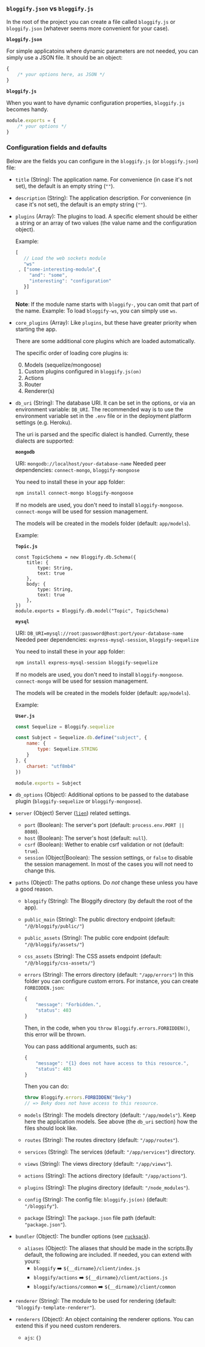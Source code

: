 ### `bloggify.json` vs `bloggify.js`

In the root of the project you can create a file called `bloggify.js` or `bloggify.json` (whatever seems more convenient for your case).

**`bloggify.json`**

For simple applicatoins where dynamic parameters are not needed, you can simply  use a JSON file. It should be an object:

```js
{
    /* your options here, as JSON */
}
```

**`bloggify.js`**

When you want to have dynamic configuration properties, `bloggify.js` becomes handy.

```js
module.exports = {
    /* your options */
}
```

### Configuration fields and defaults

Below are the fields you can configure in the `bloggify.js` (or `bloggify.json`) file:

  - `title` (String): The application name. For convenience (in case it's
     not set), the default is an empty string (`""`).

  - `description` (String): The application description. For convenience
     (in case it's not set), the default is an empty string (`""`).

 - `plugins` (Array): The plugins to load. A specific element should be
    either a string or an array of two values (the value name and the
    configuration object).

    Example:

    ```js
    [
       // Load the web sockets module
       "ws"
     , ["some-interesting-module",{
         "and": "some",
         "interesting": "configuration"
       }]
    ]
    ```

    **Note**: If the module name starts with `bloggify-`, you can omit
    that part of the name.
    Example: To load `bloggify-ws`, you can simply use `ws`.

  - `core_plugins` (Array): Like `plugins`, but these have greater
     priority when starting the app.

     There are some additional core plugins which are loaded automatically.

     The specific order of loading core plugins is:

      0. Models (sequelize/mongoose)
      1. Custom plugins configured in `bloggify.js(on)`
      2. Actions
      3. Router
      4. Renderer(s)

  - `db_uri` (String): The database URI. It can be set in the options,
     or via an environment variable: `DB_URI`. The recommended way is
     to use the environment variable set in the `.env` file or in the
     deployment platform settings (e.g. Heroku).

     The uri is parsed and the specific dialect is handled. Currently,
     these dialects are supported:

     **`mongodb`**

     URI: `mongodb://localhost/your-database-name`
     Needed peer dependencies: `connect-mongo`, `bloggify-mongoose`

     You need to install these in your app folder:

     ```sh
     npm install connect-mongo bloggify-mongoose
     ```

     If no models are used, you don't need to install
     `bloggify-mongoose`. `connect-mongo` will be used for
     session management.

     The models will be created in the models folder (default: `app/models`).

     Example:

     **`Topic.js`**
     ```
     const TopicSchema = new Bloggify.db.Schema({
         title: {
             type: String,
             text: true
         },
         body: {
             type: String,
             text: true
         },
     })
     module.exports = Bloggify.db.model("Topic", TopicSchema)
     ```

     **`mysql`**

     URI: `DB_URI=mysql://root:password@host:port/your-database-name`
     Needed peer dependencies: `express-mysql-session`, `bloggify-sequelize`

     You need to install these in your app folder:

     ```sh
     npm install express-mysql-session bloggify-sequelize
     ```

     If no models are used, you don't need to install
     `bloggify-mongoose`. `connect-mongo` will be used for
     session management.

     The models will be created in the models folder (default: `app/models`).

     Example:

     **`User.js`**

     ```js
     const Sequelize = Bloggify.sequelize

     const Subject = Sequelize.db.define("subject", {
         name: {
             type: Sequelize.STRING
         }
     }, {
         charset: "utf8mb4"
     })

     module.exports = Subject
     ```

  -  `db_options` (Object): Additional options to be passed to the
     database plugin (`bloggify-sequelize` or `bloggify-mongoose`).
  - `server` (Object) Server ([`lien`](https://github.com/lienjs/lien)) related settings.
    - `port` (Boolean): The server's port (default: `process.env.PORT || 8080`).
    - `host` (Boolean): The server's host (default: `null`).
    - `csrf` (Boolean): Wether to enable csrf validation or not (default: `true`).
    - `session` (Object|Boolean): The session settings, or `false` to
       disable the session management. In most of the cases you will
       not need to change this.
  - `paths` (Object): The paths options. Do *not* change these unless you have a good reason.
    - `bloggify` (String): The Bloggify directory (by default the root of the app).
    - `public_main` (String): The public directory endpoint (default: `"/@/bloggify/public/"`)
    - `public_assets` (String): The public core endpoint (default: `"/@/bloggify/assets/"`)
    - `css_assets` (String): The CSS assets endpoint (default: `"/@/bloggify/css-assets/"`)
    - `errors` (String): The errors directory (default: `"/app/errors"`)
        In this folder you can configure custom errors. For instance, you can create `FORBIDDEN.json`:

        ```js
        {
            "message": "Forbidden.",
            "status": 403
        }
        ```

        Then, in the code, when you `throw Bloggify.errors.FORBIDDEN()`, this error will be thrown.

        You can pass additional arguments, such as:

        ```js
        {
            "message": "{1} does not have access to this resource.",
            "status": 403
        }
        ```

        Then you can do:

        ```js
        throw Bloggify.errors.FORBIDDEN("Beky")
        // => Beky does not have access to this resource.
        ```

    - `models` (String): The models directory (default: `"/app/models"`). Keep
       here the application models. See above (the `db_uri` section) how the files should look like.
    - `routes` (String): The routes directory (default: `"/app/routes"`).
    - `services` (String): The services (default: `"/app/services"`) directory.
    - `views` (String): The views directory (default: `"/app/views"`).
    - `actions` (String): The actions directory (default: `"/app/actions"`).
    - `plugins` (String): The plugins directory (default: `"/node_modules"`).
    - `config` (String): The config file: `bloggify.js(on)` (default: `"/bloggify"`).
    - `package` (String): The `package.json` file path (default: `"package.json"`).
  - `bundler` (Object): The bundler options (see [`rucksack`](https://github.com/Bloggify/rucksack)).
    - `aliases` (Object): The aliases that should be made in the scripts.By default, the following are included. If needed, you can extend with yours:
      - `bloggify` :arrow_right: `${__dirname}/client/index.js`
      - `bloggify/actions` :arrow_right: `${__dirname}/client/actions.js`
      - `bloggify/actions/common` :arrow_right: `${__dirname}/client/common`
  - `renderer` (String): The module to be used for rendering (default: `"bloggify-template-renderer"`).
  - `renderers` (Object): An object containing the renderer options. You can extend this if you need custom renderers.
    - `ajs`: `{}`

